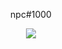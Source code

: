 <p align="center">
    npc#1000
</p>

<p align="center">
  <img src="https://github-readme-stats.vercel.app/api/top-langs/?username=npc04&layout=compact&theme=graywhite" />
</p>
